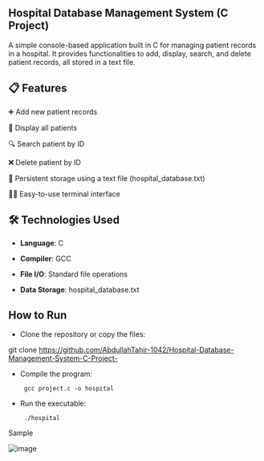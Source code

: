 ## Hospital Database Management System (C Project)

A simple console-based application built in C for managing patient records in a hospital. It provides functionalities to add, display, search, and delete patient records, all stored in a text file.

## 📋 Features
➕ Add new patient records

📄 Display all patients

🔍 Search patient by ID

❌ Delete patient by ID

💾 Persistent storage using a text file (hospital_database.txt)

👨‍⚕️ Easy-to-use terminal interface

## 🛠 Technologies Used
* **Language**: C

* **Compiler**: GCC

* **File I/O**: Standard file operations

* **Data Storage**: hospital_database.txt

## How to Run
* Clone the repository or copy the files:

git clone https://github.com/AbdullahTahir-1042/Hospital-Database-Management-System-C-Project-

* Compile the program:

       gcc project.c -o hospital
* Run the executable:

       ./hospital

Sample 

![image](https://github.com/user-attachments/assets/1d62514c-2246-4864-a2eb-af1355617b85)


